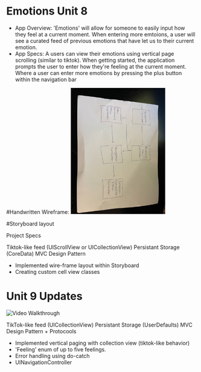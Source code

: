 # Emotions Unit 8

- App Overview: 'Emotions' will allow for someone to easily input how they feel at a current moment. When entering more emtoions, a user will see a curated feed of previous emotions that have let us to their current emotion.
- App Specs: A users can view their emotions using vertical page scrolling (similar to tiktok). When getting started, the application prompts the user to enter how they're feeling at the current moment. Where a user can enter more emotions by pressing the plus button within the navigation bar

#Handwritten Wireframe:
<img src='https://github.com/Jsmith4523/Emotions/blob/main/IMG_6538.jpeg' title='Video Walkthrough' width='250' alt='Video Walkthrough'/>

#Storyboard layout

Project Specs

Tiktok-like feed (UIScrollView or UICollectionView)
Persistant Storage (CoreData)
MVC Design Pattern

- Implemented wire-frame layout within Storyboard
- Creating custom cell view classes

# Unit 9 Updates

<img src='https://github.com/Jsmith4523/Emotions/blob/main/Emotions.gif' title='Video Walkthrough' width='350' alt='Video Walkthrough'/>

TikTok-like feed (UICollectionView)
Persistant Storage (UserDefaults)
MVC Design Pattern + Protocools

- Implemented vertical paging with collection view (tiktok-like behavior)
- 'Feeling' enum of up to five feelings.
- Error handling using do-catch
- UINavigationController
